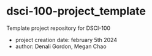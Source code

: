 # dsci-100-project_template
Template project repository for DSCI-100

- project creation date: february 5th 2024
- author: Denali Gordon, Megan Chao
